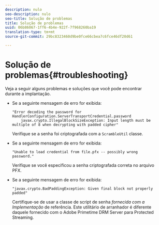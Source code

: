 ```yaml
---
description: nulo
seo-description: nulo
seo-title: Solução de problemas
title: Solução de problemas
uuid: 06b86067-1ff6-4b4e-922f-7f968260ba19
translation-type: tm+mt
source-git-commit: 29bc8323460d9be0fce66cbea7c6fce46df20d61

---
```



# Solução de problemas{#troubleshooting}

Veja a seguir alguns problemas e soluções que você pode encontrar durante a implantação.

* Se a seguinte mensagem de erro for exibida:

   ```
   "Error decoding the password for HandlerConfiguration.ServerTransportCredential.password  
       javax.crypto.IllegalBlockSizeException: Input length must be multiple of 8 when decrypting with padded cipher"
   ```

   Verifique se a senha foi criptografada com a `ScrambleUtil` classe.

* Se a seguinte mensagem de erro for exibida:

   ```
   "Unable to load credential from file.pfx -- possibly wrong password."
   ```

   Verifique se você especificou a senha criptografada correta no arquivo PFX.

* Se a seguinte mensagem de erro for exibida:

   ```
   "javax.crypto.BadPaddingException: Given final block not properly padded"
   ```

   Certifique-se de usar a classe de script de senha *fornecida com a Implementação* de referência. Este utilitário de arranhador é diferente daquele fornecido com o Adobe Primetime DRM Server para Protected Streaming.

